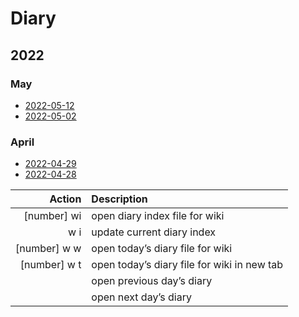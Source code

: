 # Diary

## 2022

### May

- [2022-05-12](2022-05-12)
- [2022-05-02](2022-05-02)

### April

- [2022-04-29](2022-04-29)
- [2022-04-28](2022-04-28)

|                         Action | Description                                 |
|-------------------------------:|:--------------------------------------------|
|           [number] <leader> wi | open diary index file for wiki              |
|          <leader> w <leader> i | update current diary index                  |
| [number] <leader> w <leader> w | open today’s diary file for wiki            |
| [number] <leader> w <leader> t | open today’s diary file for wiki in new tab |
|                         <C-Up> | open previous day’s diary                   |
|                       <C-Down> | open next day’s diary                       |

